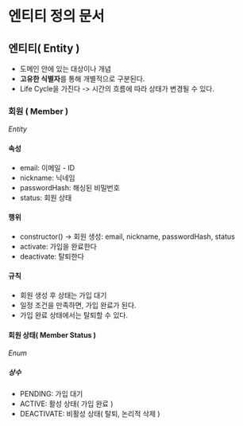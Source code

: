 # 엔티티 정의 문서

## 엔티티( Entity )
- 도메인 안에 있는 대상이나 개념
- **고유한 식별자**를 통해 개별적으로 구분된다.
- Life Cycle을 가진다 -> 시간의 흐름에 따라 상태가 변경될 수 있다.

### 회원 ( Member )
_Entity_
#### 속성
- email: 이메일 - ID
- nickname: 닉네임
- passwordHash: 해싱된 비밀번호
- status: 회원 상태
#### 행위
- constructor() -> 회원 생성: email, nickname, passwordHash, status
- activate: 가입을 완료한다
- deactivate: 탈퇴한다
#### 규칙
- 회원 생성 후 상태는 가입 대기
- 일정 조건을 만족하면, 가입 완료가 된다.
- 가입 완료 상태에서는 탈퇴할 수 있다.
#### 회원 상태( Member Status )
_Enum_
##### 상수
- PENDING: 가입 대기
- ACTIVE: 활성 상태( 가입 완료 )
- DEACTIVATE: 비활성 상태( 탈퇴, 논리적 삭제 )